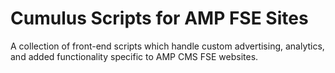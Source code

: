 # Cumulus Scripts for AMP FSE Sites

A collection of front-end scripts which handle custom advertising, analytics, and added functionality specific to AMP CMS FSE websites.